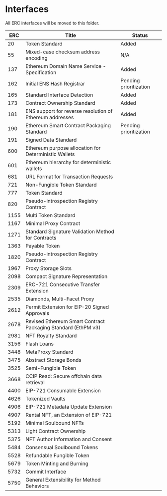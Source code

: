 # Interfaces

All ERC interfaces will be moved to this folder.

|ERC|Title| Status |
|--- |--- | --- |
|20|Token Standard| Added |
|55|Mixed-case checksum address encoding| N/A|
|137|Ethereum Domain Name Service - Specification| Added |
|162|Initial ENS Hash Registrar| Pending prioritization |
|165|Standard Interface Detection| Added |
|173|Contract Ownership Standard| Added |
|181|ENS support for reverse resolution of Ethereum addresses| Added |
|190|Ethereum Smart Contract Packaging Standard| Pending prioritization|
|191|Signed Data Standard|
|600|Ethereum purpose allocation for Deterministic Wallets|
|601|Ethereum hierarchy for deterministic wallets|
|681|URL Format for Transaction Requests|
|721|Non-Fungible Token Standard|
|777|Token Standard|
|820|Pseudo-introspection Registry Contract|
|1155|Multi Token Standard|
|1167|Minimal Proxy Contract|
|1271|Standard Signature Validation Method for Contracts|
|1363|Payable Token|
|1820|Pseudo-introspection Registry Contract|
|1967|Proxy Storage Slots|
|2098|Compact Signature Representation|
|2309|ERC-721 Consecutive Transfer Extension|
|2535|Diamonds, Multi-Facet Proxy|
|2612|Permit Extension for EIP-20 Signed Approvals|
|2678|Revised Ethereum Smart Contract Packaging Standard (EthPM v3)|
|2981|NFT Royalty Standard|
|3156|Flash Loans|
|3448|MetaProxy Standard|
|3475|Abstract Storage Bonds|
|3525|Semi-Fungible Token|
|3668|CCIP Read: Secure offchain data retrieval|
|4400|EIP-721 Consumable Extension|
|4626|Tokenized Vaults|
|4906|EIP-721 Metadata Update Extension|
|4907|Rental NFT, an Extension of EIP-721|
|5192|Minimal Soulbound NFTs|
|5313|Light Contract Ownership|
|5375|NFT Author Information and Consent|
|5484|Consensual Soulbound Tokens|
|5528|Refundable Fungible Token|
|5679|Token Minting and Burning|
|5732|Commit Interface|
|5750|General Extensibility for Method Behaviors|
